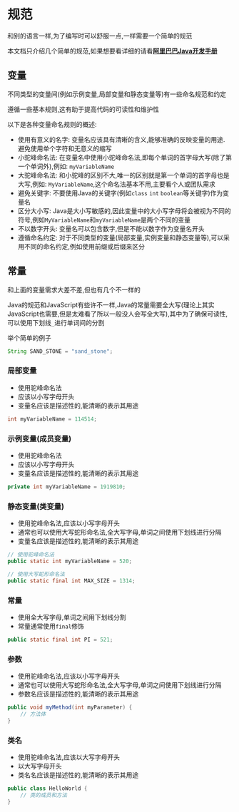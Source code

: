 # 规范

和别的语言一样,为了编写时可以舒服一点,一样需要一个简单的规范

本文档只介绍几个简单的规范,如果想要看详细的请看[**阿里巴巴Java开发手册**](https://developer.aliyun.com/ebook/386/read)

## 变量

不同类型的变量间(例如示例变量,局部变量和静态变量等)有一些命名规范和约定

遵循一些基本规则,这有助于提高代码的可读性和维护性

以下是各种变量命名规则的概述:

* 使用有意义的名字: 变量名应该具有清晰的含义,能够准确的反映变量的用途. 避免使用单个字符和无意义的缩写
* 小驼峰命名法: 在变量名中使用小驼峰命名法,即每个单词的首字母大写(除了第一个单词外),例如: `myVariableName`
* 大驼峰命名法: 和小驼峰的区别不大,唯一的区别就是第一个单词的首字母也是大写,例如: `MyVariableName`,这个命名法基本不用,主要看个人或团队需求
* 避免关键字: 不要使用Java的关键字(例如`class` `int` `boolean`等关键字)作为变量名
* 区分大小写: Java是大小写敏感的,因此变量中的大小写字母将会被视为不同的符号,例如`MyVariableName`和`myVariableName`是两个不同的变量
* 不以数字开头: 变量名可以包含数字,但是不能以数字作为变量名开头
* 遵循命名约定: 对于不同类型的变量(局部变量,实例变量和静态变量等),可以采用不同的命名约定,例如使用前缀或后缀来区分

## 常量

和上面的变量需求大差不差,但也有几个不一样的

Java的规范和JavaScript有些许不一样,Java的常量需要全大写(理论上其实JavaScript也需要,但是太难看了所以一般没人会写全大写),其中为了确保可读性,可以使用下划线`_`进行单词间的分割

举个简单的例子

```java
String SAND_STONE = "sand_stone";
```

### 局部变量

* 使用驼峰命名法
* 应该以小写字母开头
* 变量名应该是描述性的,能清晰的表示其用途

```java
int myVariableName = 114514;
```

### 示例变量(成员变量)

* 使用驼峰命名法
* 应该以小写字母开头
* 变量名应该是描述性的,能清晰的表示其用途

```java
private int myVariableName = 1919810;
```

### 静态变量(类变量)

* 使用驼峰命名法,应该以小写字母开头
* 通常也可以使用大写蛇形命名法,全大写字母,单词之间使用下划线进行分隔
* 变量名应该是描述性的,能清晰的表示其用途

```java
// 使用驼峰命名法
public static int myVariableName = 520;

// 使用大写蛇形命名法
public static final int MAX_SIZE = 1314;
```

### 常量

* 使用全大写字母,单词之间用下划线分割
* 常量通常使用`final`修饰

```java
public static final int PI = 521;
```

### 参数

* 使用驼峰命名法,应该以小写字母开头
* 通常也可以使用大写蛇形命名法,全大写字母,单词之间使用下划线进行分隔
* 参数名应该是描述性的,能清晰的表示其用途

```java
public void myMethod(int myParameter) {
	// 方法体
}
```

### 类名

* 使用驼峰命名法,应该以大写字母开头
* 以大写字母开头
* 类名名应该是描述性的,能清晰的表示其用途

```java
public class HelloWorld {
	// 类的成员和方法
}
```
